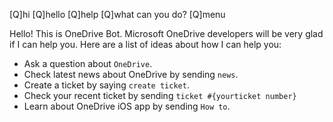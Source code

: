 [Q]hi
[Q]hello
[Q]help
[Q]what can you do?
[Q]menu

Hello! This is OneDrive Bot. Microsoft OneDrive developers will be very glad if I can help you. Here are a list of ideas about how I can help you:
* Ask a question about `OneDrive`.
* Check latest news about OneDrive by sending `news`.
* Create a ticket by saying `create ticket`.
* Check your recent ticket by sending `ticket #{yourticket number}`
* Learn about OneDrive iOS app by sending `How to`.

